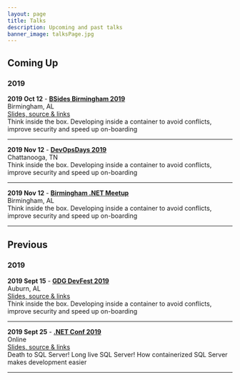 ```yaml
---
layout: page
title: Talks
description: Upcoming and past talks
banner_image: talksPage.jpg
---
```


## Coming Up

### 2019

**2019 Oct 12** - **<a href="https://bsidesbham.org/" target="_blank">BSides Birmingham 2019</a>**<br/>
Birmingham, AL<br/>
<a href="/talks/bsides-bhm-2019">Slides, source & links</a><br/>
Think inside the box. Developing inside a container to avoid conflicts, improve security and speed up on-boarding

---

**2019 Nov 12** - **<a href="https://devopsdays.org/events/2019-chattanooga/welcome/" target="_blank">DevOpsDays 2019</a>**<br/>
Chattanooga, TN<br/>
Think inside the box. Developing inside a container to avoid conflicts, improve security and speed up on-boarding

---

**2019 Nov 12** - **<a href="https://www.meetup.com/Birmingham-NET-Meetup/" target="_blank">Birmingham .NET Meetup</a>**<br/>
Birmingham, AL<br/>
Think inside the box. Developing inside a container to avoid conflicts, improve security and speed up on-boarding

---

## Previous

### 2019

**2019 Sept 15** - **<a href="https://gdgcloudauburndevfest19.firebaseapp.com/" target="_blank">GDG DevFest 2019</a>**<br/>
Auburn, AL<br/>
<a href="/talks/devfest-auburn">Slides, source & links</a><br/>
Think inside the box. Developing inside a container to avoid conflicts, improve security and speed up on-boarding

---

**2019 Sept 25** - **<a href="https://www.dotnetconf.net/" target="_blank">.NET Conf 2019</a>**<br/>
Online<br/>
<a href="/talks/dotnetconf2019">Slides, source & links</a><br/>
Death to SQL Server! Long live SQL Server! How containerized SQL Server makes development easier

---
